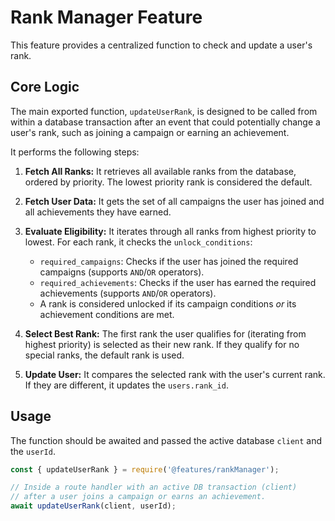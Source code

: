 # Rank Manager Feature

This feature provides a centralized function to check and update a user's rank.

## Core Logic

The main exported function, `updateUserRank`, is designed to be called from within a database transaction after an event that could potentially change a user's rank, such as joining a campaign or earning an achievement.

It performs the following steps:

1.  **Fetch All Ranks:** It retrieves all available ranks from the database, ordered by priority. The lowest priority rank is considered the default.

2.  **Fetch User Data:** It gets the set of all campaigns the user has joined and all achievements they have earned.

3.  **Evaluate Eligibility:** It iterates through all ranks from highest priority to lowest. For each rank, it checks the `unlock_conditions`:
    *   `required_campaigns`: Checks if the user has joined the required campaigns (supports `AND`/`OR` operators).
    *   `required_achievements`: Checks if the user has earned the required achievements (supports `AND`/`OR` operators).
    *   A rank is considered unlocked if its campaign conditions *or* its achievement conditions are met.

4.  **Select Best Rank:** The first rank the user qualifies for (iterating from highest priority) is selected as their new rank. If they qualify for no special ranks, the default rank is used.

5.  **Update User:** It compares the selected rank with the user's current rank. If they are different, it updates the `users.rank_id`.

## Usage

The function should be awaited and passed the active database `client` and the `userId`.

```javascript
const { updateUserRank } = require('@features/rankManager');

// Inside a route handler with an active DB transaction (client)
// after a user joins a campaign or earns an achievement.
await updateUserRank(client, userId);
```
